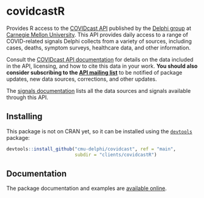 # covidcastR

Provides R access to the [COVIDcast
API](https://cmu-delphi.github.io/delphi-epidata/api/covidcast.html) published
by the [Delphi group](https://delphi.cmu.edu/) at [Carnegie Mellon
University](https://www.cmu.edu). This API provides daily access to a range of
COVID-related signals Delphi collects from a variety of sources, including
cases, deaths, symptom surveys, healthcare data, and other information.

Consult the [COVIDcast API
documentation](https://cmu-delphi.github.io/delphi-epidata/api/covidcast.html)
for details on the data included in the API, licensing, and how to cite this
data in your work. **You should also consider subscribing to the [API mailing
list](https://lists.andrew.cmu.edu/mailman/listinfo/delphi-covidcast-api)** to
be notified of package updates, new data sources, corrections, and other
updates.

The [signals
documentation](https://cmu-delphi.github.io/delphi-epidata/api/covidcast_signals.html)
lists all the data sources and signals available through this API.

## Installing

This package is not on CRAN yet, so it can be installed using the
[`devtools`](https://cran.r-project.org/package=devtools) package:

```r
devtools::install_github("cmu-delphi/covidcast", ref = "main",
                         subdir = "clients/covidcastR")
```

## Documentation

The package documentation and examples are [available
online](https://cmu-delphi.github.io/covidcast/covidcastR/index.html).
